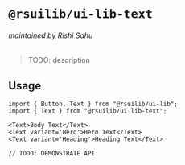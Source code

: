 # `@rsuilib/ui-lib-text`

###### maintained by Rishi Sahu

> TODO: description

## Usage

```
import { Button, Text } from "@rsuilib/ui-lib";
import { Text } from "@rsuilib/ui-lib-text";

<Text>Body Text</Text>
<Text variant='Hero'>Hero Text</Text>
<Text variant='Heading'>Heading Text</Text>

// TODO: DEMONSTRATE API
```
